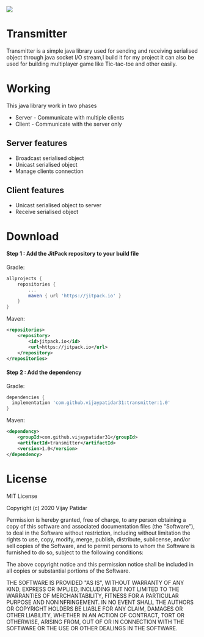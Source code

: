 [![](https://jitpack.io/v/vijaypatidar31/transmitter.svg)](https://jitpack.io/#vijaypatidar31/transmitter)
# Transmitter
Transmitter is a simple java library used for sending and receiving serialised object through java socket I/O stream,I build it for my project it can also be used for building multiplayer game like Tic-tac-toe and other easily.
# Working
This java library work in two phases 
* Server - Communicate with multiple clients
* Client - Communicate with the server only

## Server features 
* Broadcast serialised object
* Unicast serialised object
* Manage clients connection

## Client features 
* Unicast serialised object to server
* Receive serialised object

# Download
#### Step 1 : Add the JitPack repository to your build file
Gradle:
```gradle
allprojects {
    repositories {
        ...
        maven { url 'https://jitpack.io' }
    }
}
```

Maven:
```xml
<repositories>
    <repository>
        <id>jitpack.io</id>
        <url>https://jitpack.io</url>
    </repository>
</repositories>
```

#### Step 2 : Add the dependency

Gradle:
```gradle
dependencies {
  implementation 'com.github.vijaypatidar31:transmitter:1.0'
}
```

Maven:
```xml
<dependency>
    <groupId>com.github.vijaypatidar31</groupId>
    <artifactId>transmitter</artifactId>
    <version>1.0</version>
</dependency>
```
    
# License
MIT License

Copyright (c) 2020 Vijay Patidar

Permission is hereby granted, free of charge, to any person obtaining a copy
of this software and associated documentation files (the "Software"), to deal
in the Software without restriction, including without limitation the rights
to use, copy, modify, merge, publish, distribute, sublicense, and/or sell
copies of the Software, and to permit persons to whom the Software is
furnished to do so, subject to the following conditions:

The above copyright notice and this permission notice shall be included in all
copies or substantial portions of the Software.

THE SOFTWARE IS PROVIDED "AS IS", WITHOUT WARRANTY OF ANY KIND, EXPRESS OR
IMPLIED, INCLUDING BUT NOT LIMITED TO THE WARRANTIES OF MERCHANTABILITY,
FITNESS FOR A PARTICULAR PURPOSE AND NONINFRINGEMENT. IN NO EVENT SHALL THE
AUTHORS OR COPYRIGHT HOLDERS BE LIABLE FOR ANY CLAIM, DAMAGES OR OTHER
LIABILITY, WHETHER IN AN ACTION OF CONTRACT, TORT OR OTHERWISE, ARISING FROM,
OUT OF OR IN CONNECTION WITH THE SOFTWARE OR THE USE OR OTHER DEALINGS IN THE
SOFTWARE.

